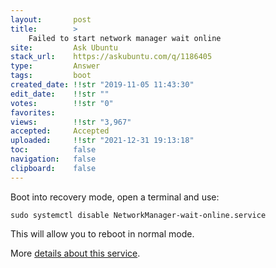 ```yaml
---
layout:       post
title:        >
    Failed to start network manager wait online
site:         Ask Ubuntu
stack_url:    https://askubuntu.com/q/1186405
type:         Answer
tags:         boot
created_date: !!str "2019-11-05 11:43:30"
edit_date:    !!str ""
votes:        !!str "0"
favorites:    
views:        !!str "3,967"
accepted:     Accepted
uploaded:     !!str "2021-12-31 19:13:18"
toc:          false
navigation:   false
clipboard:    false
---
```


Boot into recovery mode, open a terminal and use:

``` 
sudo systemctl disable NetworkManager-wait-online.service

```

This will allow you to reboot in normal mode.

More [details about this service][1].


  [1]: https://askubuntu.com/questions/1018576/what-does-networkmanager-wait-online-service-do
